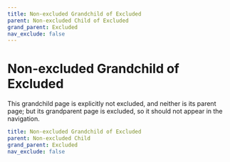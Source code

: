 ```yaml
---
title: Non-excluded Grandchild of Excluded
parent: Non-excluded Child of Excluded
grand_parent: Excluded
nav_exclude: false
---
```

# Non-excluded Grandchild of Excluded

This grandchild page is explicitly not excluded, and neither is its parent page; but its grandparent page is excluded, so it should not appear in the navigation.

```yaml
title: Non-excluded Grandchild of Excluded
parent: Non-excluded Child
grand_parent: Excluded
nav_exclude: false
```
